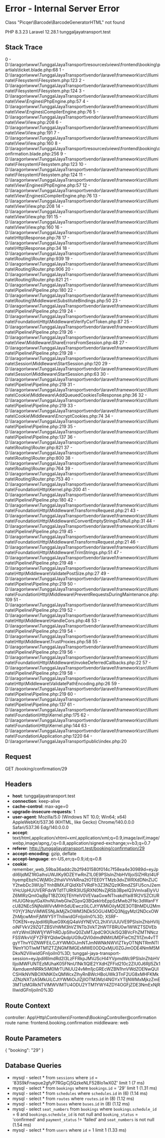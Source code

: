 # Error - Internal Server Error
Class "Picqer\Barcode\BarcodeGeneratorHTML" not found

PHP 8.3.23
Laravel 12.28.1
tunggaljayatransport.test

## Stack Trace

0 - D:\laragon\www\TunggalJayaTransport\resources\views\frontend\booking\partials\ticket.blade.php:68
1 - D:\laragon\www\TunggalJayaTransport\vendor\laravel\framework\src\Illuminate\Filesystem\Filesystem.php:123
2 - D:\laragon\www\TunggalJayaTransport\vendor\laravel\framework\src\Illuminate\Filesystem\Filesystem.php:124
3 - D:\laragon\www\TunggalJayaTransport\vendor\laravel\framework\src\Illuminate\View\Engines\PhpEngine.php:57
4 - D:\laragon\www\TunggalJayaTransport\vendor\laravel\framework\src\Illuminate\View\Engines\CompilerEngine.php:76
5 - D:\laragon\www\TunggalJayaTransport\vendor\laravel\framework\src\Illuminate\View\View.php:208
6 - D:\laragon\www\TunggalJayaTransport\vendor\laravel\framework\src\Illuminate\View\View.php:191
7 - D:\laragon\www\TunggalJayaTransport\vendor\laravel\framework\src\Illuminate\View\View.php:160
8 - D:\laragon\www\TunggalJayaTransport\resources\views\frontend\booking\confirmation.blade.php:256
9 - D:\laragon\www\TunggalJayaTransport\vendor\laravel\framework\src\Illuminate\Filesystem\Filesystem.php:123
10 - D:\laragon\www\TunggalJayaTransport\vendor\laravel\framework\src\Illuminate\Filesystem\Filesystem.php:124
11 - D:\laragon\www\TunggalJayaTransport\vendor\laravel\framework\src\Illuminate\View\Engines\PhpEngine.php:57
12 - D:\laragon\www\TunggalJayaTransport\vendor\laravel\framework\src\Illuminate\View\Engines\CompilerEngine.php:76
13 - D:\laragon\www\TunggalJayaTransport\vendor\laravel\framework\src\Illuminate\View\View.php:208
14 - D:\laragon\www\TunggalJayaTransport\vendor\laravel\framework\src\Illuminate\View\View.php:191
15 - D:\laragon\www\TunggalJayaTransport\vendor\laravel\framework\src\Illuminate\View\View.php:160
16 - D:\laragon\www\TunggalJayaTransport\vendor\laravel\framework\src\Illuminate\Http\Response.php:78
17 - D:\laragon\www\TunggalJayaTransport\vendor\laravel\framework\src\Illuminate\Http\Response.php:34
18 - D:\laragon\www\TunggalJayaTransport\vendor\laravel\framework\src\Illuminate\Routing\Router.php:939
19 - D:\laragon\www\TunggalJayaTransport\vendor\laravel\framework\src\Illuminate\Routing\Router.php:906
20 - D:\laragon\www\TunggalJayaTransport\vendor\laravel\framework\src\Illuminate\Routing\Router.php:821
21 - D:\laragon\www\TunggalJayaTransport\vendor\laravel\framework\src\Illuminate\Pipeline\Pipeline.php:180
22 - D:\laragon\www\TunggalJayaTransport\vendor\laravel\framework\src\Illuminate\Routing\Middleware\SubstituteBindings.php:50
23 - D:\laragon\www\TunggalJayaTransport\vendor\laravel\framework\src\Illuminate\Pipeline\Pipeline.php:219
24 - D:\laragon\www\TunggalJayaTransport\vendor\laravel\framework\src\Illuminate\Foundation\Http\Middleware\VerifyCsrfToken.php:87
25 - D:\laragon\www\TunggalJayaTransport\vendor\laravel\framework\src\Illuminate\Pipeline\Pipeline.php:219
26 - D:\laragon\www\TunggalJayaTransport\vendor\laravel\framework\src\Illuminate\View\Middleware\ShareErrorsFromSession.php:48
27 - D:\laragon\www\TunggalJayaTransport\vendor\laravel\framework\src\Illuminate\Pipeline\Pipeline.php:219
28 - D:\laragon\www\TunggalJayaTransport\vendor\laravel\framework\src\Illuminate\Session\Middleware\StartSession.php:120
29 - D:\laragon\www\TunggalJayaTransport\vendor\laravel\framework\src\Illuminate\Session\Middleware\StartSession.php:63
30 - D:\laragon\www\TunggalJayaTransport\vendor\laravel\framework\src\Illuminate\Pipeline\Pipeline.php:219
31 - D:\laragon\www\TunggalJayaTransport\vendor\laravel\framework\src\Illuminate\Cookie\Middleware\AddQueuedCookiesToResponse.php:36
32 - D:\laragon\www\TunggalJayaTransport\vendor\laravel\framework\src\Illuminate\Pipeline\Pipeline.php:219
33 - D:\laragon\www\TunggalJayaTransport\vendor\laravel\framework\src\Illuminate\Cookie\Middleware\EncryptCookies.php:74
34 - D:\laragon\www\TunggalJayaTransport\vendor\laravel\framework\src\Illuminate\Pipeline\Pipeline.php:219
35 - D:\laragon\www\TunggalJayaTransport\vendor\laravel\framework\src\Illuminate\Pipeline\Pipeline.php:137
36 - D:\laragon\www\TunggalJayaTransport\vendor\laravel\framework\src\Illuminate\Routing\Router.php:821
37 - D:\laragon\www\TunggalJayaTransport\vendor\laravel\framework\src\Illuminate\Routing\Router.php:800
38 - D:\laragon\www\TunggalJayaTransport\vendor\laravel\framework\src\Illuminate\Routing\Router.php:764
39 - D:\laragon\www\TunggalJayaTransport\vendor\laravel\framework\src\Illuminate\Routing\Router.php:753
40 - D:\laragon\www\TunggalJayaTransport\vendor\laravel\framework\src\Illuminate\Foundation\Http\Kernel.php:200
41 - D:\laragon\www\TunggalJayaTransport\vendor\laravel\framework\src\Illuminate\Pipeline\Pipeline.php:180
42 - D:\laragon\www\TunggalJayaTransport\vendor\laravel\framework\src\Illuminate\Foundation\Http\Middleware\TransformsRequest.php:21
43 - D:\laragon\www\TunggalJayaTransport\vendor\laravel\framework\src\Illuminate\Foundation\Http\Middleware\ConvertEmptyStringsToNull.php:31
44 - D:\laragon\www\TunggalJayaTransport\vendor\laravel\framework\src\Illuminate\Pipeline\Pipeline.php:219
45 - D:\laragon\www\TunggalJayaTransport\vendor\laravel\framework\src\Illuminate\Foundation\Http\Middleware\TransformsRequest.php:21
46 - D:\laragon\www\TunggalJayaTransport\vendor\laravel\framework\src\Illuminate\Foundation\Http\Middleware\TrimStrings.php:51
47 - D:\laragon\www\TunggalJayaTransport\vendor\laravel\framework\src\Illuminate\Pipeline\Pipeline.php:219
48 - D:\laragon\www\TunggalJayaTransport\vendor\laravel\framework\src\Illuminate\Http\Middleware\ValidatePostSize.php:27
49 - D:\laragon\www\TunggalJayaTransport\vendor\laravel\framework\src\Illuminate\Pipeline\Pipeline.php:219
50 - D:\laragon\www\TunggalJayaTransport\vendor\laravel\framework\src\Illuminate\Foundation\Http\Middleware\PreventRequestsDuringMaintenance.php:109
51 - D:\laragon\www\TunggalJayaTransport\vendor\laravel\framework\src\Illuminate\Pipeline\Pipeline.php:219
52 - D:\laragon\www\TunggalJayaTransport\vendor\laravel\framework\src\Illuminate\Http\Middleware\HandleCors.php:48
53 - D:\laragon\www\TunggalJayaTransport\vendor\laravel\framework\src\Illuminate\Pipeline\Pipeline.php:219
54 - D:\laragon\www\TunggalJayaTransport\vendor\laravel\framework\src\Illuminate\Http\Middleware\TrustProxies.php:58
55 - D:\laragon\www\TunggalJayaTransport\vendor\laravel\framework\src\Illuminate\Pipeline\Pipeline.php:219
56 - D:\laragon\www\TunggalJayaTransport\vendor\laravel\framework\src\Illuminate\Foundation\Http\Middleware\InvokeDeferredCallbacks.php:22
57 - D:\laragon\www\TunggalJayaTransport\vendor\laravel\framework\src\Illuminate\Pipeline\Pipeline.php:219
58 - D:\laragon\www\TunggalJayaTransport\vendor\laravel\framework\src\Illuminate\Http\Middleware\ValidatePathEncoding.php:26
59 - D:\laragon\www\TunggalJayaTransport\vendor\laravel\framework\src\Illuminate\Pipeline\Pipeline.php:219
60 - D:\laragon\www\TunggalJayaTransport\vendor\laravel\framework\src\Illuminate\Pipeline\Pipeline.php:137
61 - D:\laragon\www\TunggalJayaTransport\vendor\laravel\framework\src\Illuminate\Foundation\Http\Kernel.php:175
62 - D:\laragon\www\TunggalJayaTransport\vendor\laravel\framework\src\Illuminate\Foundation\Http\Kernel.php:144
63 - D:\laragon\www\TunggalJayaTransport\vendor\laravel\framework\src\Illuminate\Foundation\Application.php:1220
64 - D:\laragon\www\TunggalJayaTransport\public\index.php:20

## Request

GET /booking/confirmation/29

## Headers

* **host**: tunggaljayatransport.test
* **connection**: keep-alive
* **cache-control**: max-age=0
* **upgrade-insecure-requests**: 1
* **user-agent**: Mozilla/5.0 (Windows NT 10.0; Win64; x64) AppleWebKit/537.36 (KHTML, like Gecko) Chrome/140.0.0.0 Safari/537.36 Edg/140.0.0.0
* **accept**: text/html,application/xhtml+xml,application/xml;q=0.9,image/avif,image/webp,image/apng,*/*;q=0.8,application/signed-exchange;v=b3;q=0.7
* **referer**: http://tunggaljayatransport.test/booking/confirmation/29
* **accept-encoding**: gzip, deflate
* **accept-language**: en-US,en;q=0.9,id;q=0.8
* **cookie**: remember_web_59ba36addc2b2f9401580f014c7f58ea4e30989d=eyJpdiI6IjdMZ1RGalhsUWJIKy9DZEYwRnZ1L0E9PSIsInZhbHVlIjoiSlZHRzI4UFhyempEbzhCWjM0c2thaVVhVkRna2tOTEE0YTMzb3dvZWRXdDNnZlJCY2twbDc3WUpTYnhBMXJFQldXbTVRdFh3Z3NZQzlKRmdZSFU5cnJ2emVHcUpHUUVERFdxWTd1TURtR3lUSjRXN0NvZjRSb3BpelQ3VmlvaElyVUZ6MlRzQmlOajBpT1BZOXljTEhYelV0VEVaaGxwNTIvakdYai81R2VSZCtURHlJUGNraytGaXhvNUIwbGlwZGpxQ3BQeklrbEppSzMwb2FNc3dWanFYcU82NEc5NjNsWlVvMHh5dUEwcz0iLCJtYWMiOiIyM2E3OTBhMDU2MmY0YjY3NzViMWE5NjJkMjZkOWM3NDk5OGU4MDQ3NjgyMzI2NDcxOWZhMjcwMmFjMWY5YThiIiwidGFnIjoiIn0%3D; XSRF-TOKEN=eyJpdiI6IjRueG9XdjQ4aVdYNEVCL2hXVUlJUVE9PSIsInZhbHVlIjoiNFVkV29ZQTZBSVhWM3hVZ1NTb3VkT2hWTFBRU0w1WWZTSDVEbmYzWmI3NW1jYWFhRDJpSlhvQ0ZsMTJpdC9OUkl5Q3BVcFhZMTNNczFSSWkvVjFYZFBYQldwQkdpUG9uQVI0dmdNMitUMDFleCttZ1I1Zm4vTTgyYThvY0ZNWFEiLCJtYWMiOiJmNTJmNWNkNWVlZTkyOTNjNTRmNTI1NmY1OTIwMTM1ZTZjNGM1MGExMWE0ODQxMjU0ZGJmODE4NmM5MDkxN2ViIiwidGFnIjoiIn0%3D; tunggal-jaya-transport-session=eyJpdiI6ImdRd2I3LzFFRkpJMVJScHl4YVpmdWc9PSIsInZhbHVlIjoiMWFUNTEzMUhaK05FNnU1Nk1lQlE2YXdHZFFid210c2ZIU0J6Rjl5Zk1XamduemNRRk5iM0MrTUNUU24vMm1jcGREcWZBN1hnVWdZOENwQUlCSHlkNVNBOXNNK0xQMWcxZlhyRnBWcHBoUWk3TnF2UG8xMHFKMkJZNzNXTzA5MkUiLCJtYWMiOiJlZjllOTM3MzI4NGYxYTljNWMxMjkzZmE3MTIzMGRkNTVlMWVlMTU4ODU2YTM1YWY4ZDY4OGFjZDE3NmExNjRlIiwidGFnIjoiIn0%3D

## Route Context

controller: App\Http\Controllers\Frontend\BookingController@confirmation
route name: frontend.booking.confirmation
middleware: web

## Route Parameters

{
    "booking": "29"
}

## Database Queries

* mysql - select * from `sessions` where `id` = '83S9kFnwpue2gfyP7RGpCj5QzkeNLF528Io1wX0Z' limit 1 (7 ms)
* mysql - select * from `bookings` where `bookings`.`id` = '29' limit 1 (1.31 ms)
* mysql - select * from `schedules` where `schedules`.`id` in (6) (1.14 ms)
* mysql - select * from `routes` where `routes`.`id` in (8) (1.12 ms)
* mysql - select * from `buses` where `buses`.`id` in (8) (1.12 ms)
* mysql - select `seat_numbers` from `bookings` where `bookings`.`schedule_id` = 6 and `bookings`.`schedule_id` is not null and `booking_status` = 'confirmed' and `payment_status` != 'failed' and `seat_numbers` is not null (1.54 ms)
* mysql - select * from `users` where `id` = 1 limit 1 (1.33 ms)
